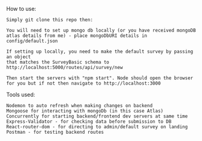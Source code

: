 How to use:

    Simply git clone this repo then:

    You will need to set up mongo db locally (or you have received mongoDB atlas details from me) - place mongoDbURI details in config/default.json

    If setting up locally, you need to make the default survey by passing an object
    that matches the SurveyBasic schema to http://localhost:5000/routes/api/survey/new

    Then start the servers with "npm start". Node should open the browser for you but if not then navigate to http://localhost:3000

Tools used:

    Nodemon to auto refresh when making changes on backend
    Mongoose for interacting with mongoDb (in this case Atlas)
    Concurrently for starting backend/frontend dev servers at same time
    Express-Validator - for checking data before submission to DB
    React-router-dom - for directing to admin/default survey on landing
    Postman - for testing backend routes
